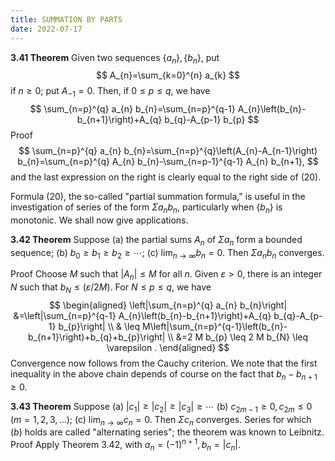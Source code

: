 ```yaml
---
title: SUMMATION BY PARTS
date: 2022-07-17
---
```


**3.41 Theorem** Given two sequences $\left\{a_{n}\right\},\left\{b_{n}\right\}$, put
$$
A_{n}=\sum_{k=0}^{n} a_{k}
$$
if $n \geq 0$; put $A_{-1}=0$. Then, if $0 \leq p \leq q$, we have
$$
\sum_{n=p}^{q} a_{n} b_{n}=\sum_{n=p}^{q-1} A_{n}\left(b_{n}-b_{n+1}\right)+A_{q} b_{q}-A_{p-1} b_{p}
$$
Proof
$$
\sum_{n=p}^{q} a_{n} b_{n}=\sum_{n=p}^{q}\left(A_{n}-A_{n-1}\right) b_{n}=\sum_{n=p}^{q} A_{n} b_{n}-\sum_{n=p-1}^{q-1} A_{n} b_{n+1},
$$
and the last expression on the right is clearly equal to the right side of (20).

Formula (20), the so-called "partial summation formula," is useful in the investigation of series of the form $\Sigma a_{n} b_{n}$, particularly when $\left\{b_{n}\right\}$ is monotonic. We shall now give applications.

**3.42 Theorem** Suppose
(a) the partial sums $A_{n}$ of $\Sigma a_{n}$ form a bounded sequence;
(b) $b_{0} \geq b_{1} \geq b_{2} \geq \cdots$;
(c) $\lim _{n \rightarrow \infty} b_{n}=0$.
Then $\Sigma a_{n} b_{n}$ converges.

Proof Choose $M$ such that $\left|A_{n}\right| \leq M$ for all $n$. Given $\varepsilon>0$, there is an integer $N$ such that $b_{N} \leq(\varepsilon / 2 M)$. For $N \leq p \leq q$, we have
$$
\begin{aligned}
\left|\sum_{n=p}^{q} a_{n} b_{n}\right| &=\left|\sum_{n=p}^{q-1} A_{n}\left(b_{n}-b_{n+1}\right)+A_{q} b_{q}-A_{p-1} b_{p}\right| \\
& \leq M\left|\sum_{n=p}^{q-1}\left(b_{n}-b_{n+1}\right)+b_{q}+b_{p}\right| \\
&=2 M b_{p} \leq 2 M b_{N} \leq \varepsilon .
\end{aligned}
$$
Convergence now follows from the Cauchy criterion. We note that the first inequality in the above chain depends of course on the fact that $b_{n}-b_{n+1} \geq 0$.

**3.43 Theorem** Suppose
(a) $\left|c_{1}\right| \geq\left|c_{2}\right| \geq\left|c_{3}\right| \geq \cdots$
(b) $c_{2 m-1} \geq 0, c_{2 m} \leq 0 \quad(m=1,2,3, \ldots)$;
(c) $\lim _{n \rightarrow \infty} c_{n}=0$.
Then $\Sigma c_{n}$ converges.
Series for which $(b)$ holds are called "alternating series"; the theorem was known to Leibnitz.
Proof Apply Theorem 3.42, with $a_{n}=(-1)^{n+1}, b_{n}=\left|c_{n}\right|$.